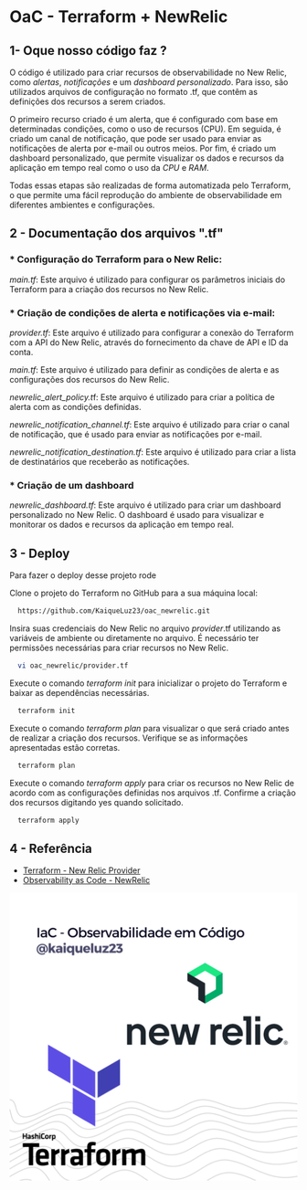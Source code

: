 
# OaC - Terraform + NewRelic


## 1- Oque nosso código faz ? 

O código é utilizado para criar recursos de observabilidade no New Relic, como *alertas*, *notificações* e um *dashboard personalizado*. Para isso, são utilizados arquivos de configuração no formato .tf, que contêm as definições dos recursos a serem criados.

O primeiro recurso criado é um alerta, que é configurado com base em determinadas condições, como o uso de recursos (CPU). Em seguida, é criado um canal de notificação, que pode ser usado para enviar as notificações de alerta por e-mail ou outros meios. Por fim, é criado um dashboard personalizado, que permite visualizar os dados e recursos da aplicação em tempo real como o uso da *CPU* e *RAM*.

Todas essas etapas são realizadas de forma automatizada pelo Terraform, o que permite uma fácil reprodução do ambiente de observabilidade em diferentes ambientes e configurações.


## 2 - Documentação dos arquivos ".tf"
### * Configuração do Terraform para o New Relic:
*main.tf*: Este arquivo é utilizado para configurar os parâmetros iniciais do Terraform para a criação dos recursos no New Relic.

### * Criação de condições de alerta e notificações via e-mail:
*provider.tf*: Este arquivo é utilizado para configurar a conexão do Terraform com a API do New Relic, através do fornecimento da chave de API e ID da conta.

*main.tf*: Este arquivo é utilizado para definir as condições de alerta e as configurações dos recursos do New Relic.

*newrelic_alert_policy.t*f: Este arquivo é utilizado para criar a política de alerta com as condições definidas.

*newrelic_notification_channel.tf*: Este arquivo é utilizado para criar o canal de notificação, que é usado para enviar as notificações por e-mail.

*newrelic_notification_destination.tf*: Este arquivo é utilizado para criar a lista de destinatários que receberão as notificações.

### * Criação de um dashboard
*newrelic_dashboard.tf*: Este arquivo é utilizado para criar um dashboard personalizado no New Relic. O dashboard é usado para visualizar e monitorar os dados e recursos da aplicação em tempo real.


## 3 - Deploy

Para fazer o deploy desse projeto rode

Clone o projeto do Terraform no GitHub para a sua máquina local: 

```bash
  https://github.com/KaiqueLuz23/oac_newrelic.git
```

Insira suas credenciais do New Relic no arquivo *provider*.tf utilizando as variáveis de ambiente ou diretamente no arquivo. É necessário ter permissões necessárias para criar recursos no New Relic.

```bash
  vi oac_newrelic/provider.tf 
```
Execute o comando *terraform init* para inicializar o projeto do Terraform e baixar as dependências necessárias.

```bash
  terraform init
```

Execute o comando *terraform plan* para visualizar o que será criado antes de realizar a criação dos recursos. Verifique se as informações apresentadas estão corretas.

```bash
  terraform plan
```
Execute o comando *terraform apply* para criar os recursos no New Relic de acordo com as configurações definidas nos arquivos .tf. Confirme a criação dos recursos digitando yes quando solicitado.

```bash
  terraform apply
```


## 4 - Referência

 - [Terraform - New Relic Provider](https://registry.terraform.io/providers/newrelic/newrelic/latest/docs)
 - [Observability as Code - NewRelic](https://docs.newrelic.com/docs/new-relic-solutions/observability-maturity/operational-efficiency/observability-as-code-guide/)


![Logo](./img/%40kaiqueluz23.png)


